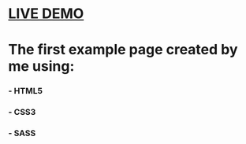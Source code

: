 # [LIVE DEMO](https://gash94.github.io/WebStudio/)

# The first example page created by me using: 
### - HTML5
### - CSS3
### - SASS
